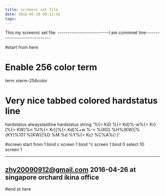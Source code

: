 ```yaml
---
title: screenrc set file
date: 2016-05-10 00:12:43
tags:
---
```

This my screenrc set file:
--------------------------I am commnet line------------------------------

#start from here

# Enable 256 color term
term xterm-256color

# Very nice tabbed colored hardstatus line
hardstatus alwayslastline 
hardstatus string '%{= Kd} %{= Kd}%-w%{= Kr}[%{= KW}%n %t%{= Kr}]%{= Kd}%+w %-= %{KG} %H%{KW}|%{KY}%101`%{KW}|%D %M %d %Y%{= Kc} %C%A%{-}'

#screen start from 1
bind c screen 1
bind ^c screen 1
bind 0 select 10                                                            
screen 1

----------------------------------------------------------------------------------------------------
zhy20090912@gmail.com 2016-04-26 at singapore orchard ikina office
----------------------------------------------------------------------------------------------------

#end at here
